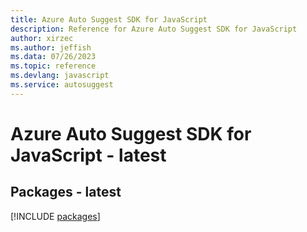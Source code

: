 ```yaml
---
title: Azure Auto Suggest SDK for JavaScript
description: Reference for Azure Auto Suggest SDK for JavaScript
author: xirzec
ms.author: jeffish
ms.data: 07/26/2023
ms.topic: reference
ms.devlang: javascript
ms.service: autosuggest
---
```

# Azure Auto Suggest SDK for JavaScript - latest
## Packages - latest
[!INCLUDE [packages](auto-suggest-index.md)]